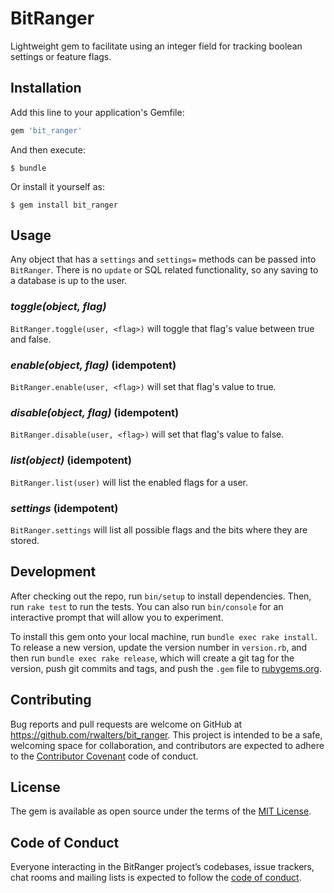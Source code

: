 # BitRanger

Lightweight gem to facilitate using an integer field for tracking boolean settings or feature flags.

## Installation

Add this line to your application's Gemfile:

```ruby
gem 'bit_ranger'
```

And then execute:

    $ bundle

Or install it yourself as:

    $ gem install bit_ranger

## Usage

Any object that has a `settings` and `settings=` methods can be passed into `BitRanger`. There is no `update` or SQL related functionality, so any saving to a database is up to the user.

### _toggle(object, flag)_

`BitRanger.toggle(user, <flag>)` will toggle that flag's value between true and false.

### _enable(object, flag)_ (idempotent)

`BitRanger.enable(user, <flag>)` will set that flag's value to true.

### _disable(object, flag)_ (idempotent)

`BitRanger.disable(user, <flag>)` will set that flag's value to false.

### _list(object)_ (idempotent)

`BitRanger.list(user)` will list the enabled flags for a user.

### _settings_ (idempotent)

`BitRanger.settings` will list all possible flags and the bits where they are stored.

## Development

After checking out the repo, run `bin/setup` to install dependencies. Then, run `rake test` to run the tests. You can also run `bin/console` for an interactive prompt that will allow you to experiment.

To install this gem onto your local machine, run `bundle exec rake install`. To release a new version, update the version number in `version.rb`, and then run `bundle exec rake release`, which will create a git tag for the version, push git commits and tags, and push the `.gem` file to [rubygems.org](https://rubygems.org).

## Contributing

Bug reports and pull requests are welcome on GitHub at https://github.com/rwalters/bit_ranger. This project is intended to be a safe, welcoming space for collaboration, and contributors are expected to adhere to the [Contributor Covenant](http://contributor-covenant.org) code of conduct.

## License

The gem is available as open source under the terms of the [MIT License](https://opensource.org/licenses/MIT).

## Code of Conduct

Everyone interacting in the BitRanger project’s codebases, issue trackers, chat rooms and mailing lists is expected to follow the [code of conduct](https://github.com/rwalters/bit_ranger/blob/master/CODE_OF_CONDUCT.md).
